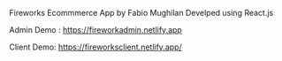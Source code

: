 Fireworks Ecommmerce App by Fabio Mughilan
Develped using React.js


Admin Demo : https://fireworkadmin.netlify.app
                                                                                                                                                                                             
 Client Demo: https://fireworksclient.netlify.app/
